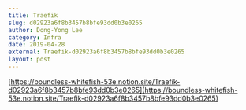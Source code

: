 ```yaml
---
title: Traefik
slug: d02923a6f8b3457b8bfe93dd0b3e0265
author: Dong-Yong Lee
category: Infra
date: 2019-04-28
external: Traefik-d02923a6f8b3457b8bfe93dd0b3e0265
layout: post
---
```


[https://boundless-whitefish-53e.notion.site/Traefik-d02923a6f8b3457b8bfe93dd0b3e0265](https://boundless-whitefish-53e.notion.site/Traefik-d02923a6f8b3457b8bfe93dd0b3e0265)